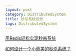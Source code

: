 ```yaml
---
layout: post
category: DistributedSystem
title: 秒杀系统设计
tags: DistributedSystem
---
```


[用Redis轻松实现秒杀系统](https://blog.csdn.net/shendl/article/details/51092916)

[如何设计一个小而美的秒杀系统？](https://www.ibm.com/developerworks/cn/web/wa-design-small-and-good-kill-system/index.html)

